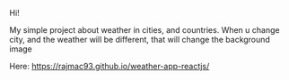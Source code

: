 Hi!

My simple project about weather in cities, and countries.
When u change city, and the weather will be different, that will change the background image

Here: https://rajmac93.github.io/weather-app-reactjs/
